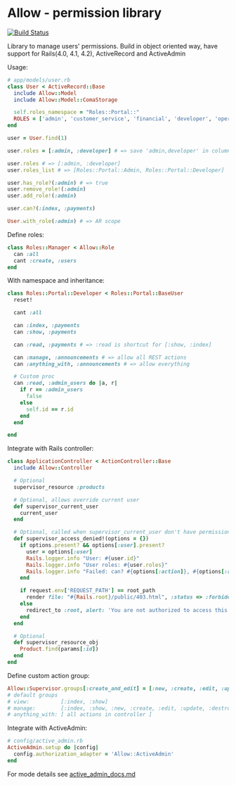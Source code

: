 Allow - permission library
==========================

[![Build Status](https://travis-ci.org/veritrans/allow.svg?branch=master)](https://travis-ci.org/veritrans/allow)

Library to manage users' permissions. Build in object oriented way, have support for Rails(4.0, 4.1, 4.2), ActiveRecord and ActiveAdmin

Usage:

```ruby
# app/models/user.rb
class User < ActiveRecord::Base
  include Allow::Model
  include Allow::Model::ComaStorage

  self.roles_namespace = "Roles::Portal::"
  ROLES = ['admin', 'customer_service', 'financial', 'developer', 'operations']
end

user = User.find(1)

user.roles = [:admin, :developer] # => save 'admin,developer' in column 'roles'

user.roles # => [:admin, :developer]
user.roles_list # => [Roles::Portal::Admin, Roles::Portal::Developer]

user.has_role?(:admin) # => true
user.remove_role!(:admin)
user.add_role!(:admin)

user.can?(:index, :payments)

User.with_role(:admin) # => AR scope
```

Define roles:

```ruby
class Roles::Manager < Allow::Role
  can :all
  cant :create, :users
end
```

With namespace and inheritance:

```ruby
class Roles::Portal::Developer < Roles::Portal::BaseUser
  reset!

  cant :all

  can :index, :payments
  can :show, :payments

  can :read, :payments # => :read is shortcut for [:show, :index]

  can :manage, :announcements # => allow all REST actions
  can :anything_with, :announcements # => allow everything

  # Custom proc
  can :read, :admin_users do |a, r|
    if r == :admin_users
      false
    else
      self.id == r.id
    end
  end

end

```

Integrate with Rails controller:

```ruby
class ApplicationController < ActionController::Base
  include Allow::Controller

  # Optional
  supervisor_resource :products

  # Optional, allows override current user
  def supervisor_current_user
    current_user
  end

  # Optional, called when supervisor_current_user don't have permission
  def supervisor_access_denied!(options = {})
    if options.present? && options[:user].present?
      user = options[:user]
      Rails.logger.info "User: #{user.id}"
      Rails.logger.info "User roles: #{user.roles}"
      Rails.logger.info "Failed: can? #{options[:action]}, #{options[:resource]}"
    end

    if request.env['REQUEST_PATH'] == root_path
      render file: "#{Rails.root}/public/403.html", :status => :forbidden, layout: false, content_type: 'text/html'
    else
      redirect_to :root, alert: 'You are not authorized to access this page.'#, status: :forbidden
    end
  end

  # Optional
  def supervisor_resource_obj
    Product.find(params[:id])
  end
end
```

Define custom action group:

```ruby
Allow::Supervisor.groups[:create_and_edit] = [:new, :create, :edit, :update]
# default groups
# view:          [:index, :show]
# manage:        [:index, :show, :new, :create, :edit, :update, :destroy]
# anything_with: [ all actions in controller ]
```


Integrate with ActiveAdmin:

```ruby
# config/active_admin.rb
ActiveAdmin.setup do |config|
  config.authorization_adapter = 'Allow::ActiveAdmin'
end
```

For mode details see [active_admin_docs.md](./active_admin_docs.md)
